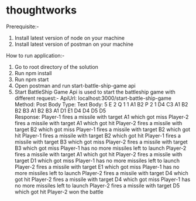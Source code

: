 # thoughtworks

Prerequisite:-
1. Install latest version of node on your machine
2. Install latest version of postman on your machine

How to run application:-
1. Go to root directory of the solution
2. Run npm install
3. Run npm start
4. Open postman and run start-battle-ship-game api
5. Start BattleShip Game Api is used to start the battleship game with different request:-
   ApiUrl: 
    localhost:3000/start-battle-ship-game
   Method: 
    Post
   Body Type: 
    Text
   Body: 
    5 E
    2
    Q 1 1 A1 B2
    P 2 1 D4 C3
    A1 B2 B2 B3
    A1 B2 B3 A1 D1 E1 D4 D4 D5 D5  
   Response:
    Player-1 fires a missile with target A1 which got miss
    Player-2 fires a missile with target A1 which got hit
    Player-2 fires a missile with target B2 which got miss
    Player-1 fires a missile with target B2 which got hit
    Player-1 fires a missile with target B2 which got hit
    Player-1 fires a missile with target B3 which got miss
    Player-2 fires a missile with target B3 which got miss
    Player-1 has no more missiles left to launch
    Player-2 fires a missile with target A1 which got hit
    Player-2 fires a missile with target D1 which got miss
    Player-1 has no more missiles left to launch
    Player-2 fires a missile with target E1 which got miss
    Player-1 has no more missiles left to launch
    Player-2 fires a missile with target D4 which got hit
    Player-2 fires a missile with target D4 which got miss
    Player-1 has no more missiles left to launch
    Player-2 fires a missile with target D5 which got hit
    Player-2 won the battle
